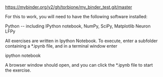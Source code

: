 https://mybinder.org/v2/gh/torbjone/my_binder_test.git/master
 
For this to work, you will need to have the following software installed:

Python -- including IPython notebook, NumPy, SciPy, Matplotlib
Neuron
LFPy

All exercises are written in Ipython Notebook. To execute, enter a subfolder containing a *.ipynb file, and in a terminal window enter

ipython notebook

A browser window should open, and you can click the *.ipynb file to start the exercise.
